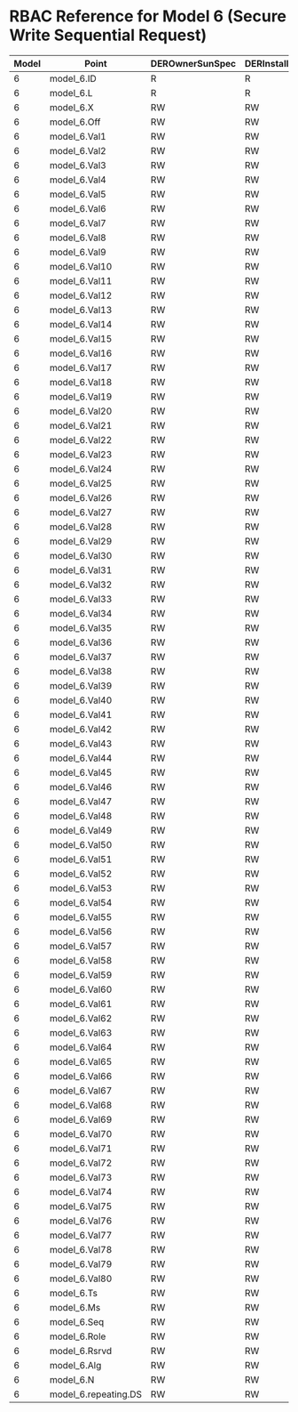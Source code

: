 # RBAC Reference for Model 6 (Secure Write Sequential Request)

| Model | Point | DEROwnerSunSpec | DERInstallerSunSpec | DERVendorSunSpec | ServiceProviderSunSpec | GridOperatorSunSpec |
|-------|-------|------------------|---------------------|------------------|------------------------|---------------------|
| 6 | model_6.ID | R | R | R | R | R |
| 6 | model_6.L | R | R | R | R | R |
| 6 | model_6.X | RW | RW | RW | RW | RW |
| 6 | model_6.Off | RW | RW | RW | RW | RW |
| 6 | model_6.Val1 | RW | RW | RW | RW | RW |
| 6 | model_6.Val2 | RW | RW | RW | RW | RW |
| 6 | model_6.Val3 | RW | RW | RW | RW | RW |
| 6 | model_6.Val4 | RW | RW | RW | RW | RW |
| 6 | model_6.Val5 | RW | RW | RW | RW | RW |
| 6 | model_6.Val6 | RW | RW | RW | RW | RW |
| 6 | model_6.Val7 | RW | RW | RW | RW | RW |
| 6 | model_6.Val8 | RW | RW | RW | RW | RW |
| 6 | model_6.Val9 | RW | RW | RW | RW | RW |
| 6 | model_6.Val10 | RW | RW | RW | RW | RW |
| 6 | model_6.Val11 | RW | RW | RW | RW | RW |
| 6 | model_6.Val12 | RW | RW | RW | RW | RW |
| 6 | model_6.Val13 | RW | RW | RW | RW | RW |
| 6 | model_6.Val14 | RW | RW | RW | RW | RW |
| 6 | model_6.Val15 | RW | RW | RW | RW | RW |
| 6 | model_6.Val16 | RW | RW | RW | RW | RW |
| 6 | model_6.Val17 | RW | RW | RW | RW | RW |
| 6 | model_6.Val18 | RW | RW | RW | RW | RW |
| 6 | model_6.Val19 | RW | RW | RW | RW | RW |
| 6 | model_6.Val20 | RW | RW | RW | RW | RW |
| 6 | model_6.Val21 | RW | RW | RW | RW | RW |
| 6 | model_6.Val22 | RW | RW | RW | RW | RW |
| 6 | model_6.Val23 | RW | RW | RW | RW | RW |
| 6 | model_6.Val24 | RW | RW | RW | RW | RW |
| 6 | model_6.Val25 | RW | RW | RW | RW | RW |
| 6 | model_6.Val26 | RW | RW | RW | RW | RW |
| 6 | model_6.Val27 | RW | RW | RW | RW | RW |
| 6 | model_6.Val28 | RW | RW | RW | RW | RW |
| 6 | model_6.Val29 | RW | RW | RW | RW | RW |
| 6 | model_6.Val30 | RW | RW | RW | RW | RW |
| 6 | model_6.Val31 | RW | RW | RW | RW | RW |
| 6 | model_6.Val32 | RW | RW | RW | RW | RW |
| 6 | model_6.Val33 | RW | RW | RW | RW | RW |
| 6 | model_6.Val34 | RW | RW | RW | RW | RW |
| 6 | model_6.Val35 | RW | RW | RW | RW | RW |
| 6 | model_6.Val36 | RW | RW | RW | RW | RW |
| 6 | model_6.Val37 | RW | RW | RW | RW | RW |
| 6 | model_6.Val38 | RW | RW | RW | RW | RW |
| 6 | model_6.Val39 | RW | RW | RW | RW | RW |
| 6 | model_6.Val40 | RW | RW | RW | RW | RW |
| 6 | model_6.Val41 | RW | RW | RW | RW | RW |
| 6 | model_6.Val42 | RW | RW | RW | RW | RW |
| 6 | model_6.Val43 | RW | RW | RW | RW | RW |
| 6 | model_6.Val44 | RW | RW | RW | RW | RW |
| 6 | model_6.Val45 | RW | RW | RW | RW | RW |
| 6 | model_6.Val46 | RW | RW | RW | RW | RW |
| 6 | model_6.Val47 | RW | RW | RW | RW | RW |
| 6 | model_6.Val48 | RW | RW | RW | RW | RW |
| 6 | model_6.Val49 | RW | RW | RW | RW | RW |
| 6 | model_6.Val50 | RW | RW | RW | RW | RW |
| 6 | model_6.Val51 | RW | RW | RW | RW | RW |
| 6 | model_6.Val52 | RW | RW | RW | RW | RW |
| 6 | model_6.Val53 | RW | RW | RW | RW | RW |
| 6 | model_6.Val54 | RW | RW | RW | RW | RW |
| 6 | model_6.Val55 | RW | RW | RW | RW | RW |
| 6 | model_6.Val56 | RW | RW | RW | RW | RW |
| 6 | model_6.Val57 | RW | RW | RW | RW | RW |
| 6 | model_6.Val58 | RW | RW | RW | RW | RW |
| 6 | model_6.Val59 | RW | RW | RW | RW | RW |
| 6 | model_6.Val60 | RW | RW | RW | RW | RW |
| 6 | model_6.Val61 | RW | RW | RW | RW | RW |
| 6 | model_6.Val62 | RW | RW | RW | RW | RW |
| 6 | model_6.Val63 | RW | RW | RW | RW | RW |
| 6 | model_6.Val64 | RW | RW | RW | RW | RW |
| 6 | model_6.Val65 | RW | RW | RW | RW | RW |
| 6 | model_6.Val66 | RW | RW | RW | RW | RW |
| 6 | model_6.Val67 | RW | RW | RW | RW | RW |
| 6 | model_6.Val68 | RW | RW | RW | RW | RW |
| 6 | model_6.Val69 | RW | RW | RW | RW | RW |
| 6 | model_6.Val70 | RW | RW | RW | RW | RW |
| 6 | model_6.Val71 | RW | RW | RW | RW | RW |
| 6 | model_6.Val72 | RW | RW | RW | RW | RW |
| 6 | model_6.Val73 | RW | RW | RW | RW | RW |
| 6 | model_6.Val74 | RW | RW | RW | RW | RW |
| 6 | model_6.Val75 | RW | RW | RW | RW | RW |
| 6 | model_6.Val76 | RW | RW | RW | RW | RW |
| 6 | model_6.Val77 | RW | RW | RW | RW | RW |
| 6 | model_6.Val78 | RW | RW | RW | RW | RW |
| 6 | model_6.Val79 | RW | RW | RW | RW | RW |
| 6 | model_6.Val80 | RW | RW | RW | RW | RW |
| 6 | model_6.Ts | RW | RW | RW | RW | RW |
| 6 | model_6.Ms | RW | RW | RW | RW | RW |
| 6 | model_6.Seq | RW | RW | RW | RW | RW |
| 6 | model_6.Role | RW | RW | RW | RW | RW |
| 6 | model_6.Rsrvd | RW | RW | RW | RW | RW |
| 6 | model_6.Alg | RW | RW | RW | RW | RW |
| 6 | model_6.N | RW | RW | RW | RW | RW |
| 6 | model_6.repeating.DS | RW | RW | RW | RW | RW |
